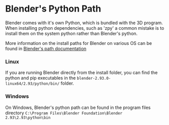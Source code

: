 # Blender's Python Path

Blender comes with it's own Python, which is bundled with the 3D program. When installing python dependencies, such as 'zpy' a common mistake is to install them on the system python rather than Blender's python.

More information on the install paths for Blender on various OS can be found in [Blender's path documentation](https://docs.blender.org/manual/en/latest/advanced/blender_directory_layout.html)

### Linux

If you are running Blender directly from the install folder, you can find the python and pip executables in the `blender-2.93.0-linux64/2.93/python/bin/` folder.

### Windows

On Windows, Blender's python path can be found in the program files directory `C:\Program Files\Blender Foundation\Blender 2.93\2.93\python\bin`
